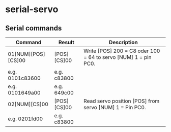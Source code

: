 serial-servo
============

## Serial commands

| Command		| Result		| Description								|
| --------------------- | --------------------- | --------------------------------------------------------------------- |
| 01[NUM][POS][CS]00	| [POS][CS]00		| Write [POS] 200 = C8 oder 100 = 64 to servo [NUM] 1 = pin PC0.	|
| e.g. 0101c83600	| e.g. c83800		|									|
| e.g. 0101649a00	| e.g. 649c00		|									|
| 02[NUM][CS]00		| [POS][CS]00		| Read servo position [POS] from servo [NUM] 1 = Pin PC0.		|
| e.g. 0201fd00		| e.g. c83800		|									|

